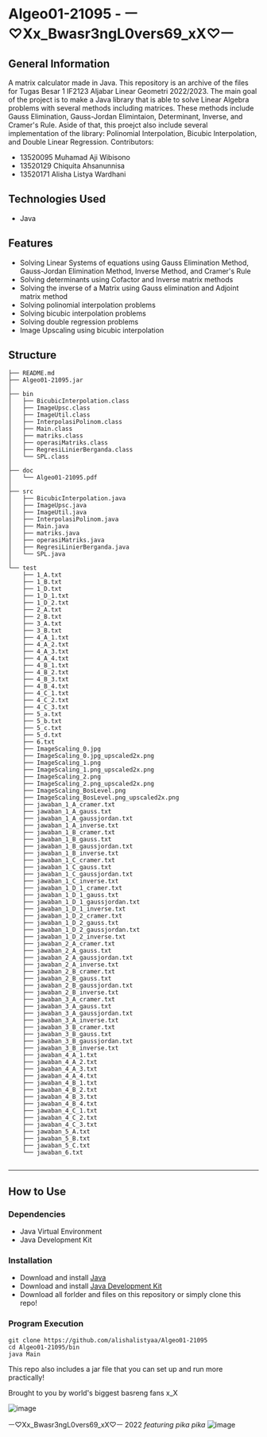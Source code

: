 # Algeo01-21095 - ㅡ♡Xx_Bwasr3ngL0vers69_xX♡ㅡ
<!-- ## Table of Contents
* [General Info](#general-information)
* [Technologies Used](#technologies-used)
* [Features](#features)
* [Screenshots](#screenshots)
* [Setup](#setup)
* [Usage](#usage)
* [Project Status](#project-status)
* [Room for Improvement](#room-for-improvement)
* [Acknowledgements](#acknowledgements)
* [Contact](#contact)
* [License](#license) -->

## General Information
A matrix calculator made in Java. This repository is an archive of the files for Tugas Besar 1 IF2123 Aljabar Linear Geometri 2022/2023.
The main goal of the project is to make a Java library that is able to solve Linear Algebra problems with several methods including matrices. These methods include Gauss Elimination, Gauss-Jordan Elimintaion, Determinant, Inverse, and Cramer's Rule. Aside of that, this proejct also include several implementation of the library: Polinomial Interpolation, Bicubic Interpolation, and Double Linear Regression.
Contributors:
- 13520095 Muhamad Aji Wibisono
- 13520129 Chiquita Ahsanunnisa
- 13520171 Alisha Listya Wardhani

## Technologies Used
- Java 


## Features
- Solving Linear Systems of equations using Gauss Elimination Method, Gauss-Jordan Elimination Method, Inverse Method, and Cramer's Rule
- Solving determinants using Cofactor and Inverse matrix methods
- Solving the inverse of a Matrix using Gauss elimination and Adjoint matrix method
- Solving polinomial interpolation problems
- Solving bicubic interpolation problems
- Solving double regression problems
- Image Upscaling using bicubic interpolation


## Structure

```
├── README.md
├── Algeo01-21095.jar
│ 
├── bin
│   ├── BicubicInterpolation.class
│   ├── ImageUpsc.class
│   ├── ImageUtil.class
│   ├── InterpolasiPolinom.class
│   ├── Main.class
│   ├── matriks.class
│   ├── operasiMatriks.class
│   ├── RegresiLinierBerganda.class
│   └── SPL.class
│       
├── doc
│   └── Algeo01-21095.pdf
│ 
├── src
│   ├── BicubicInterpolation.java
│   ├── ImageUpsc.java
│   ├── ImageUtil.java
│   ├── InterpolasiPolinom.java
│   ├── Main.java
│   ├── matriks.java
│   ├── operasiMatriks.java
│   ├── RegresiLinierBerganda.java
│   └── SPL.java
│ 
└── test
    ├── 1_A.txt
    ├── 1_B.txt
    ├── 1_D.txt
    ├── 1_D_1.txt
    ├── 1_D_2.txt
    ├── 2_A.txt
    ├── 2_B.txt
    ├── 3_A.txt
    ├── 3_B.txt
    ├── 4_A_1.txt
    ├── 4_A_2.txt
    ├── 4_A_3.txt
    ├── 4_A_4.txt
    ├── 4_B_1.txt
    ├── 4_B_2.txt
    ├── 4_B_3.txt
    ├── 4_B_4.txt
    ├── 4_C_1.txt
    ├── 4_C_2.txt
    ├── 4_C_3.txt
    ├── 5_a.txt
    ├── 5_b.txt
    ├── 5_c.txt
    ├── 5_d.txt
    ├── 6.txt
    ├── ImageScaling_0.jpg
    ├── ImageScaling_0.jpg_upscaled2x.png
    ├── ImageScaling_1.png
    ├── ImageScaling_1.png_upscaled2x.png
    ├── ImageScaling_2.png
    ├── ImageScaling_2.png_upscaled2x.png
    ├── ImageScaling_BosLevel.png
    ├── ImageScaling_BosLevel.png_upscaled2x.png
    ├── jawaban_1_A_cramer.txt
    ├── jawaban_1_A_gauss.txt
    ├── jawaban_1_A_gaussjordan.txt
    ├── jawaban_1_A_inverse.txt
    ├── jawaban_1_B_cramer.txt
    ├── jawaban_1_B_gauss.txt
    ├── jawaban_1_B_gaussjordan.txt
    ├── jawaban_1_B_inverse.txt
    ├── jawaban_1_C_cramer.txt
    ├── jawaban_1_C_gauss.txt
    ├── jawaban_1_C_gaussjordan.txt
    ├── jawaban_1_C_inverse.txt
    ├── jawaban_1_D_1_cramer.txt
    ├── jawaban_1_D_1_gauss.txt
    ├── jawaban_1_D_1_gaussjordan.txt
    ├── jawaban_1_D_1_inverse.txt
    ├── jawaban_1_D_2_cramer.txt
    ├── jawaban_1_D_2_gauss.txt
    ├── jawaban_1_D_2_gaussjordan.txt
    ├── jawaban_1_D_2_inverse.txt
    ├── jawaban_2_A_cramer.txt
    ├── jawaban_2_A_gauss.txt
    ├── jawaban_2_A_gaussjordan.txt
    ├── jawaban_2_A_inverse.txt
    ├── jawaban_2_B_cramer.txt
    ├── jawaban_2_B_gauss.txt
    ├── jawaban_2_B_gaussjordan.txt
    ├── jawaban_2_B_inverse.txt
    ├── jawaban_3_A_cramer.txt
    ├── jawaban_3_A_gauss.txt
    ├── jawaban_3_A_gaussjordan.txt
    ├── jawaban_3_A_inverse.txt
    ├── jawaban_3_B_cramer.txt
    ├── jawaban_3_B_gauss.txt
    ├── jawaban_3_B_gaussjordan.txt
    ├── jawaban_3_B_inverse.txt
    ├── jawaban_4_A_1.txt
    ├── jawaban_4_A_2.txt
    ├── jawaban_4_A_3.txt
    ├── jawaban_4_A_4.txt
    ├── jawaban_4_B_1.txt
    ├── jawaban_4_B_2.txt
    ├── jawaban_4_B_3.txt
    ├── jawaban_4_B_4.txt
    ├── jawaban_4_C_1.txt
    ├── jawaban_4_C_2.txt
    ├── jawaban_4_C_3.txt
    ├── jawaban_5_A.txt
    ├── jawaban_5_B.txt
    ├── jawaban_5_C.txt
    └── jawaban_6.txt
    
```

---

## How to Use

### Dependencies
- Java Virtual Environment
- Java Development Kit

### Installation
- Download and install [Java](https://www.java.com/en/download/)
- Download and install [Java Development Kit](https://www.oracle.com/java/technologies/downloads/)
- Download all forlder and files on this repository or simply clone this repo!

### Program Execution
    git clone https://github.com/alishalistyaa/Algeo01-21095
    cd Algeo01-21095/bin
    java Main
This repo also includes a jar file that you can set up and run more practically!


Brought to you by 
world's biggest basreng fans x_X

![image](https://user-images.githubusercontent.com/73476678/193554021-50e4a709-9140-4676-99b4-e5b1f6588499.png)


 ㅡ♡Xx_Bwasr3ngL0vers69_xX♡ㅡ
 2022
 *featuring pika pika*
 ![image](https://user-images.githubusercontent.com/73476678/193554104-e5aaa721-6785-4b6a-b39f-f6ae0d835416.png)
